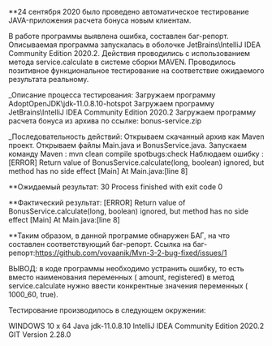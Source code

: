 **24 сентября 2020 было проведено автоматическое тестирование JAVA-приложения расчета бонуса новым клиентам.

В работе программы выявлена ошибка, составлен баг-репорт.
Описываемая программа запускалась в оболочке JetBrains\IntelliJ IDEA Community Edition 2020.2.
Действия проводились с использованием метода service.calculate в системе сборки MAVEN.
Проводилось позитивное функциональное тестирование на соответствие ожидаемого результата реальному.

_Описание процесса тестирования:
Загружаем программу AdoptOpenJDK\jdk-11.0.8.10-hotspot
Загружаем программу JetBrains\IntelliJ IDEA Community Edition 2020.2
Загружаем программу расчета бонуса из архива по ссылке: bonus-service.zip

_Последовательность действий:
Открываем скачанный архив как Maven проект.
Открываем файлы Main.java и BonusService.java.
Запускаем команду Maven : mvn clean compile spotbugs:check
Наблюдаем ошибку : [ERROR] Return value of BonusService.calculate(long, boolean) ignored, but method has no side effect [Main] At Main.java:[line 8]

**Ожидаемый результат:
30
Process finished with exit code 0

**Фактический результат:
[ERROR] Return value of BonusService.calculate(long, boolean) ignored, but method has no side effect [Main] At Main.java:[line 8]

**Таким образом, в данной программе обнаружен БАГ, на что составлен соответствующий баг-репорт. 
Ссылка на баг-репорт:https://github.com/vovaanik/Mvn-3-2-bug-fixed/issues/1

ВЫВОД: в коде программы необходимо устранить ошибку, 
то есть вместо наименования переменных ( amount, registered)  в метод service.сalculate нужно ввести конкрентные значения переменных ( 1000_60, true).


Тестирование производилось в следующем окружении:

WINDOWS 10 x 64
Java jdk-11.0.8.10
IntelliJ IDEA Community Edition 2020.2
GIT Version 2.28.0
